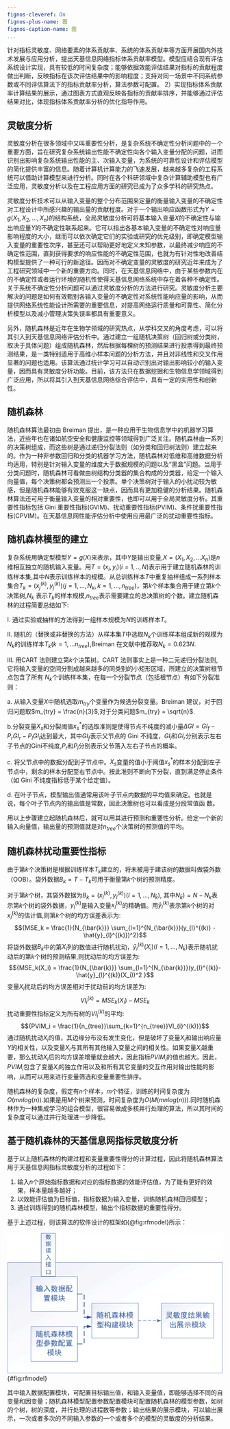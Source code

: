 ```yaml
---
fignos-cleveref: On
fignos-plus-name: 图
fignos-caption-name: 图
...
```



针对指标灵敏度、网络要素的体系贡献率、系统的体系贡献率等方面开展国内外技术发展与应用分析，提出天基信息网络指标体系贡献率模型。模型应结合现有评估系统设计实现，具有较低的时间复杂度；能够依据效能评估结果对指标的贡献程度做出判断，反映指标在该次评估结果中的影响程度；支持对同一场景中不同系统参数或不同评估算法下的指标贡献率分析，算法参数可配置。
2）实现指标体系贡献率计算结果的展示，通过图表方式直观反映各指标的贡献率排序，并能够通过评估结果对比，体现指标体系贡献率分析的优化指导作用。



## 灵敏度分析

灵敏度分析在很多领域中又叫重要性分析，是复杂系统不确定性分析问题中的一个重要方面，旨在研究复杂系统输出性能不确定性向各个输入变量分配的问题，进而识别出影响复杂系统输出性能的主、次输入变量，为系统的可靠性设计和评估模型的简化提供丰富的信息。随着计算机计算能力的飞速发展，越来越多复杂的工程系统可以借助计算模型来进行分析。同时在各个科研领域中复杂计算辅助模型也有广泛应用，灵敏度分析以及在工程应用方面的研究已成为了众多学科的研究热点。

灵敏度分析技术可以从输入变量的整个分布范围来定量的衡量输入变量的不确定性对工程设计中所感兴趣的输出量的贡献程度。对于一个输出响应函数形式为${Y = g(X_1,X_2,...,X_n)}$的结构系统，全局灵敏度分析可将基本输入变量$X$的不确定性与输出响应量$Y$的不确定性联系起来。它可以指出各基本输入变量的不确定性对响应量影响程度的大小，继而可以依次确定它们的实验或研究的优先级别，即确定模型输入变量的重要性次序，甚至还可以帮助更好地定义未知参数，以最终减少响应的不确定性范围，直到获得要求的响应性能的不确定性范围，也就为有针对性地改善结构模型提供了一种可行的新途径。因而对不确定变量的灵敏度的研究近年来成为了工程研究领域中一个新的重要方向。同时，在天基信息网络中，由于某些参数内在的不确定性或者运行环境的随机性使得天基信息网络系统中存在着各种不确定性。关于系统不确定性分析问题可以通过灵敏度分析的方法进行研究。灵敏度分析主要解决的问题是如何有效甄别各输入变量的不确定性对系统性能响应量的影响，从而提供网络系统性能设计所需要的重要信息，对提高网络运行质量和可靠性、简化分析模型以及减小管理决策失误率都具有重要意义。

另外，随机森林是近年在生物学领域的研究热点，从学科交叉的角度考虑，可以将其引入到天基信息网络评估分析中。通过建立一组随机决策树（回归树或分类树，取决于具体问题）组成随机森林，然后根据每棵树的预测结果进行投票得到最终预测结果，是一类特别适用于高维小样本问题的分析方法，并且对非线性和交叉作用显著的问题也适用。该算法通过统计学习可以自动识别出对输出影响较小的输入变量，因而具有灵敏度分析功能。目前，该方法只在数据挖掘和生物信息学领域得到广泛应用，所以将其引入到天基信息网络综合评估中，具有一定的实用性和创新性。

## 随机森林

随机森林算法最初由 Breiman 提出，是一种应用于生物信息学中的机器学习算法，近些年也在诸如航空安全和健康监控等领域得到广泛关注。随机森林由一系列的决策树组成，而这些树是通过递归分裂法则（如分类和回归树法则）建立起来的。作为一种非参数回归和分类的机器学习方法，随机森林对低维和高维数据分析均适用，特别是针对输入变量的维度大于数据规模的问题以及“黑盒”问题。当用于分类问题时，随机森林可看做由树结构分类器的集合构成的分类器，给定一个输入向量值，每个决策树都会预测出一个投票。单个决策树对于输入的小扰动较为敏感，但是随机森林能够有效克服这一缺点，因而具有更加稳健的分析结果。随机森林算法还可用于衡量输入变量的相对重要性，也即可以用于全局灵敏度分析。其重要性指标包括 Gini 重要性指标(GVIM)、扰动重要性指标(PVIM)、条件扰重要性指标(CPVIM)。在天基信息网性能评估分析中使用应用最广泛的扰动重要性指标。

## 随机森林模型的建立

复杂系统用确定型模型$Y = g(X)$来表示，其中$Y$是输出变量,$X = (X_1,X_2,...X_n)$是$n$维相互独立的随机输入变量。用$T = (x_i, y_i)(i = 1,..,N)$表示用于建立随机森林的训练样本集,其中$N$表示训练样本的规模。从总训练样本$T$中重复抽样组成一系列样本集合$T_k = (x_{j}^{(k)},y_{j}^{(k)}) (j = 1, ... ,N_k, k = 1,...,n_{tree})$，第$k$个样本集合用于建立第$k$个决策树,$N_k$ 表示$T_k$的样本规模,$n_{tree}$表示需要建立的总决策树的个数。建立随机森林的过程简要总结如下:

I.  通过实验或抽样的方法得到一组样本规模为$N$的训练样本$T$。
 
II. 随机的（替换或非替换的方法）从样本集$T$中选取$N_k$个训练样本组成新的规模为$N_k$的训练样本$T_k(k = 1, ... n_{tree})$,Breiman 在文献中推荐取$N_k = 0.623N$.

III.  用CART 法则建立第$k$个决策树。CART 法则事实上是一种二元递归分裂法则,它将输入变量的空间分割成越来越多的同类别的小矩形区域，所建立的决策树根节点包含了所有
$N_k$个训练样本集，在每一个分裂节点（包括根节点）有如下分裂准则： 

a. 从输入变量$X$中随机选取$m_{try}$个变量作为候选分裂变量。Breiman 建议，对于回归问题取$m_{try} = \frac{n}{3}$,对于分类问题$m_{try} = \sqrt{n}$.

b.分裂变量$X_s$和分裂阈值$x_{s}^{*}$的选取准则是使得节点不纯度的减小量$\Delta GI = GI_f - P_{r}GI_{r} - P_{l}GI_l$达到最大，其中$GI_f$表示父节点的 Gini 不纯度，$GI_l$和$GI_r$分别表示左右子节点的Gini不纯度,$P_r$和$P_l$分别表示父节落入左右子节点的概率。 

c.  将父节点中的数据分配到子节点中。$X_s$变量的值小于阈值$x_{s}^*$的样本分配到左子节点中，剩余的样本分配至右节点中。按此准则不断向下分裂，直到满足停止条件（如 Gini 不纯度指标低于某个给定值）。
 
d.  在叶子节点，模型输出值通常用该叶子节点内数据的平均值来确定。也就是说，每个叶子节点内的输出值是常数，因此决策树也可以看成是分段常值函
数。 

用以上步骤建立起随机森林后，就可以用其进行预测和重要性分析。给定一个新的输入向量值，输出量的预测值就是对$n_{tree}$个决策树的预测值的平均。

## 随机森林扰动重要性指标

由于第$k$个决策树是根据训练样本$T_k$建立的，将未被用于建该树的数据叫做袋外数（OOB）。袋外数据$B_k = T - T_k$可用于衡量第$k$个树的预测精度。


对于第$k$个树，其袋外数据为$B_k = (x_{l}^{(k)}, y_{l}^{(k)})(l = 1, ... ,N_{\bar{k}})$, 其中$N_{\bar{k}}) = N- N_k$表示第$k$个树的袋外数据，$y_{l}^{(k)}$是输入变量$x_{l}^{(k)}$的精确值。用$\hat{y}_{l}^{(k)}$表示第$k$个树的对$x_{l}^{(k)}$的估计值,则第$k$个树的均方误差表示为:$${MSE_k = \frac{1}{N_{\bar{k}}} \sum_{l=1}^{N_{\bar{k}}}(y_{l}^{(k)} - \hat{y}_{l}^{(k)})^2}$$ 将袋外数据$B_k$中的第$X_i$列的数值进行随机扰动，$\hat{y}_{l}^{(k)}(X_i)(l = 1, ... ,N_{\bar{k}})$表示随机扰动后的第$k$个树的预测结果,则扰动后的均方误差为:$${MSE_k(X_i) = \frac{1}{N_{\bar{k}}} \sum_{l=1}^{N_{\bar{k}}}(y_{l}^{(k)}- \hat{y}_{l}^{(k)}(X_i))^2 }$$ 变量$X_i$扰动后的均方误差相对于扰动前的均方误差为:$${VI_{i}^(k) = MSE_k(X_i) - MSE_k}$$ 扰动重要性指标定义为所有树的$VI_{i}^{(k)}$的平均:$${PVIM_i = \frac{1}{n_{tree}}\sum_{k=1}^{n_{tree}}VI_{i}^{(k)}}$$ 通过随机扰动$X_i$的值，其边缘分布没有发生变化，但是破坏了变量$X_i$和输出响应量$Y$的相关性，以及变量$X_i$与其所有其他输入变量之间的相关性。如果变量$X_i$越重要，那么扰动$X_i$后的均方误差增量就会越大，因此指标$PVIM_i$的值也越大。因此，$PVIM_i$包含了变量$X_i$的独立作用以及和所有其它变量的交互作用对输出性能的影响，从而可以用来进行变量筛选和变量重要性排序。

随机森林的复杂度，假定有$n$个样本，$m$个特征，训练的时间复杂度为$O(mn log(n))$.如果是用$M$个树来预测，时间复杂度为$O(M(mn log (n)))$.同时随机森林作为一种集成学习的组合模型，很容易做成多核并行处理的算法，所以其时间的复杂度可以通过并行处理进一步降低。

## 基于随机森林的天基信息网指标灵敏度分析

基于以上随机森林的构建过程和变量重要性得分的计算过程，因此将随机森林算法用于天基信息网指标灵敏度分析的过程如下：

1. 输入$n$个原始指标数据和对应的指标数据的效能评估值，为了能有更好的效果，样本量越多越好；
2. 以效能评估值为目标值，指标数据为输入变量，训练随机森林回归模型；
3. 通过训练得到的随机森林模型，输出个指标数据的重要性得分。

基于上述过程，则该算法的软件设计的框架如{@fig:rfmodel}所示：

![基于随机森林的灵敏度分析框架](Image/rfmodel.png){#fig:rfmodel}

其中输入数据配置模块，可配置目标输出值，和输入变量值，即能够选择不同的自变量和因变量；随机森林模型配置参数配置模块可配置随机森林的模型参数，如树的个树，树的深度，并行处理的进程数等参数；输出结果的展示模块，可以输出展示，一次或者多次的不同输入参数的一个或者多个的模型的灵敏度的分析结果。










